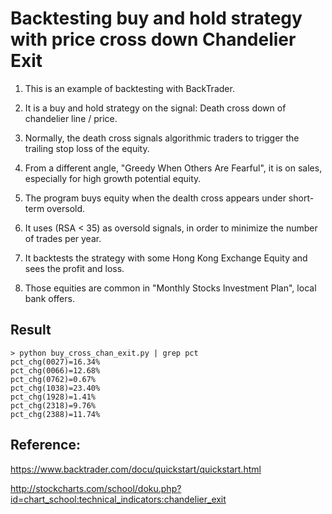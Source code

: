 # Backtesting buy and hold strategy with price cross down Chandelier Exit

1. This is an example of backtesting with BackTrader.

2. It is a buy and hold strategy on the signal: Death cross down of chandelier line / price.

3. Normally, the death cross signals algorithmic traders to trigger the trailing stop loss of the equity.

4. From a different angle, "Greedy When Others Are Fearful", it is on sales, especially for high growth potential equity.

5. The program buys equity when the dealth cross appears under short-term oversold.

5. It uses (RSA < 35) as oversold signals, in order to minimize the number of trades per year.

6. It backtests the strategy with some Hong Kong Exchange Equity and sees the profit and loss.

7. Those equities are common in "Monthly Stocks Investment Plan", local bank offers.

## Result

```
> python buy_cross_chan_exit.py | grep pct
pct_chg(0027)=16.34%
pct_chg(0066)=12.68%
pct_chg(0762)=0.67%
pct_chg(1038)=23.40%
pct_chg(1928)=1.41%
pct_chg(2318)=9.76%
pct_chg(2388)=11.74%
```

## Reference:
https://www.backtrader.com/docu/quickstart/quickstart.html

http://stockcharts.com/school/doku.php?id=chart_school:technical_indicators:chandelier_exit
